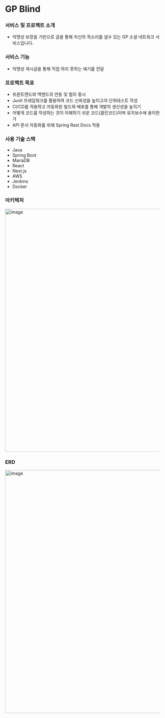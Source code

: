 # GP Blind

### 서비스 및 프로젝트 소개
- 익명성 보장을 기반으로 글을 통해 자신의 목소리를 낼수 있는 GP 소셜 네트워크 서비스입니다.

### 서비스 기능
- 익명성 게시글을 통해 직접 하지 못하는 얘기를 전달

### 프로젝트 목표
- 프론트엔드와 백엔드의 연동 및 협의 중시
- Junit 프레임워크를 활용하여 코드 신뢰성을 높이고자 단위테스트 작성
- CI/CD를 적용하고 자동화된 빌드와 배포를 통해 개발의 생산성을 높히기
- 어떻게 코드를 작성하는 것이 이해하기 쉬운 코드(클린코드)이며 유지보수에 용이한가
- API 문서 자동화를 위해 Spring Rest Docs 적용

### 사용 기술 스택
- Java
- Spring Boot
- MariaDB
- React
- Next.js
- AWS
- Jenkins
- Docker

### 아키텍처
<img width="791" alt="image" src="https://user-images.githubusercontent.com/65766105/204957133-3104fd7b-ced1-49e6-b651-d4f0c6062246.jpg">

### ERD
<img width="791" alt="image" src="https://user-images.githubusercontent.com/65766105/202895088-45a6350c-4c46-4ff7-9762-4e406177915f.png">
